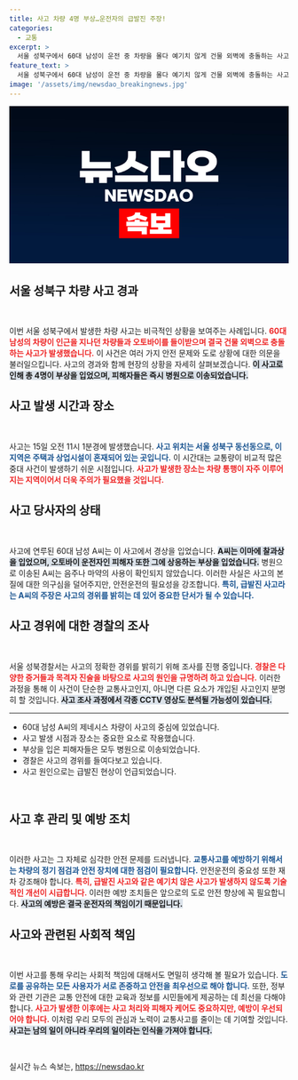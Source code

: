 ```yaml
---
title: 사고 차량 4명 부상…운전자의 급발진 주장!
categories:
  - 교통
excerpt: >
  서울 성북구에서 60대 남성이 운전 중 차량을 몰다 예기치 않게 건물 외벽에 충돌하는 사고가 발생했습니다. 이번 사고로 4명이 부상을 입었으며, 경찰은 급발진 사고로 보고 조사를 이어가고 있습니다.
feature_text: >
  서울 성북구에서 60대 남성이 운전 중 차량을 몰다 예기치 않게 건물 외벽에 충돌하는 사고가 발생했습니다. 이번 사고로 4명이 부상을 입었으며, 경찰은 급발진 사고로 보고 조사를 이어가고 있습니다.
image: '/assets/img/newsdao_breakingnews.jpg'
---
```


<p><img src="/assets/img/newsdao_breakingnews.jpg" alt="koreaapp 속보" /></p>

<h2 data-ke-size="size26">서울 성북구 차량 사고 경과</h2>

<p data-ke-size="size16">&nbsp;</p>

<p>이번 서울 성북구에서 발생한 차량 사고는 비극적인 상황을 보여주는 사례입니다. <b><span style="color: #ee2323;">60대 남성의 차량이 인근을 지나던 차량들과 오토바이를 들이받으며 결국 건물 외벽으로 충돌하는 사고가 발생했습니다.</span></b> 이 사건은 여러 가지 안전 문제와 도로 상황에 대한 의문을 불러일으킵니다. 사고의 경과와 함께 현장의 상황을 자세히 살펴보겠습니다. <b><span style="background-color: #21538527;">이 사고로 인해 총 4명이 부상을 입었으며, 피해자들은 즉시 병원으로 이송되었습니다.</span></b></p>

<h2 data-ke-size="size26">사고 발생 시간과 장소</h2>

<p data-ke-size="size16">&nbsp;</p>

<p>사고는 15일 오전 11시 1분경에 발생했습니다. <b><span style="color: #1a5490;">사고 위치는 서울 성북구 동선동으로, 이 지역은 주택과 상업시설이 혼재되어 있는 곳입니다.</span></b> 이 시간대는 교통량이 비교적 많은 중대 사건이 발생하기 쉬운 시점입니다. <b><span style="color: #ee2323;">사고가 발생한 장소는 차량 통행이 자주 이루어지는 지역이어서 더욱 주의가 필요했을 것입니다.</span></b></p>

<h2 data-ke-size="size26">사고 당사자의 상태</h2>

<p data-ke-size="size16">&nbsp;</p>

<p>사고에 연루된 60대 남성 A씨는 이 사고에서 경상을 입었습니다. <b><span style="background-color: #21538527;">A씨는 이마에 찰과상을 입었으며, 오토바이 운전자인 피해자 또한 그에 상응하는 부상을 입었습니다.</span></b> 병원으로 이송된 A씨는 음주나 마약의 사용이 확인되지 않았습니다. 이러한 사실은 사고의 본질에 대한 의구심을 덜어주지만, 안전운전의 필요성을 강조합니다. <b><span style="color: #1a5490;">특히, 급발진 사고라는 A씨의 주장은 사고의 경위를 밝히는 데 있어 중요한 단서가 될 수 있습니다.</span></b></p>

<h2 data-ke-size="size26">사고 경위에 대한 경찰의 조사</h2>

<p data-ke-size="size16">&nbsp;</p>

<p>서울 성북경찰서는 사고의 정확한 경위를 밝히기 위해 조사를 진행 중입니다. <b><span style="color: #ee2323;">경찰은 다양한 증거들과 목격자 진술을 바탕으로 사고의 원인을 규명하려 하고 있습니다.</span></b> 이러한 과정을 통해 이 사건이 단순한 교통사고인지, 아니면 다른 요소가 개입된 사고인지 분명히 할 것입니다. <b><span style="background-color: #21538527;">사고 조사 과정에서 각종 CCTV 영상도 분석될 가능성이 있습니다.</span></b></p>

<hr>

<ul>
<li>60대 남성 A씨의 제네시스 차량이 사고의 중심에 있었습니다.</li>
<li>사고 발생 시점과 장소는 중요한 요소로 작용했습니다.</li>
<li>부상을 입은 피해자들은 모두 병원으로 이송되었습니다.</li>
<li>경찰은 사고의 경위를 들여다보고 있습니다.</li>
<li>사고 원인으로는 급발진 현상이 언급되었습니다.</li>
</ul>

<p data-ke-size="size16">&nbsp;</p>

<h2 data-ke-size="size26">사고 후 관리 및 예방 조치</h2>

<p data-ke-size="size16">&nbsp;</p>

<p>이러한 사고는 그 자체로 심각한 안전 문제를 드러냅니다. <b><span style="color: #1a5490;">교통사고를 예방하기 위해서는 차량의 정기 점검과 안전 장치에 대한 점검이 필요합니다.</span></b> 안전운전의 중요성 또한 재차 강조해야 합니다. <b><span style="color: #ee2323;">특히, 급발진 사고와 같은 예기치 않은 사고가 발생하지 않도록 기술적인 개선이 시급합니다.</span></b> 이러한 예방 조치들은 앞으로의 도로 안전 향상에 꼭 필요합니다. <b><span style="background-color: #21538527;">사고의 예방은 결국 운전자의 책임이기 때문입니다.</span></b></p>

<h2 data-ke-size="size26">사고와 관련된 사회적 책임</h2>

<p data-ke-size="size16">&nbsp;</p>

<p>이번 사고를 통해 우리는 사회적 책임에 대해서도 면밀히 생각해 볼 필요가 있습니다. <b><span style="color: #1a5490;">도로를 공유하는 모든 사용자가 서로 존중하고 안전을 최우선으로 해야 합니다.</span></b> 또한, 정부와 관련 기관은 교통 안전에 대한 교육과 정보를 시민들에게 제공하는 데 최선을 다해야 합니다. <b><span style="color: #ee2323;">사고가 발생한 이후에는 사고 처리와 피해자 케어도 중요하지만, 예방이 우선되어야 합니다.</span></b> 이처럼 우리 모두의 관심과 노력이 교통사고를 줄이는 데 기여할 것입니다. <b><span style="background-color: #21538527;">사고는 남의 일이 아니라 우리의 일이라는 인식을 가져야 합니다.</span></b></p>

<p data-ke-size="size16">&nbsp;</p>
실시간 뉴스 속보는, <a href="https://newsdao.kr" rel="dofollow">https://newsdao.kr</a>


